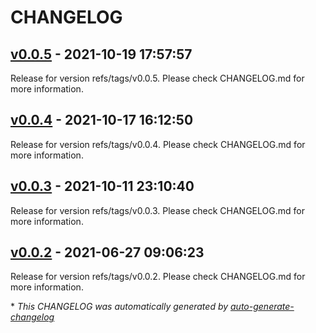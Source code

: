 # CHANGELOG

## [v0.0.5](https://github.com/tomarv2/terraform-aws-lb/releases/tag/v0.0.5) - 2021-10-19 17:57:57

Release for version refs/tags/v0.0.5. Please check CHANGELOG.md for more information.

## [v0.0.4](https://github.com/tomarv2/terraform-aws-lb/releases/tag/v0.0.4) - 2021-10-17 16:12:50

Release for version refs/tags/v0.0.4. Please check CHANGELOG.md for more information.

## [v0.0.3](https://github.com/tomarv2/terraform-aws-lb/releases/tag/v0.0.3) - 2021-10-11 23:10:40

Release for version refs/tags/v0.0.3. Please check CHANGELOG.md for more information.

## [v0.0.2](https://github.com/tomarv2/terraform-aws-lb/releases/tag/v0.0.2) - 2021-06-27 09:06:23

Release for version refs/tags/v0.0.2. Please check CHANGELOG.md for more information.

\* *This CHANGELOG was automatically generated by [auto-generate-changelog](https://github.com/BobAnkh/auto-generate-changelog)*

